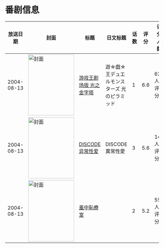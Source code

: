 # 番剧信息

|放送日期|封面|标题|日文标题|话数|评分|评分人数|
|---|---|---|---|---|---|---|
|2004-08-13|<img src="//lain.bgm.tv/pic/cover/c/f6/3c/36957_YBDc5.jpg" alt="封面" style="width:150px;height:200px;object-fit:cover;">|[游戏王剧场版 光之金字塔](https://bangumi.tv/subject/36957)|遊☆戯☆王デュエルモンスターズ 光のピラミッド|1|6.6|630人评分|
|2004-08-13|<img src="/img/no_icon_subject.png" alt="封面" style="width:150px;height:200px;object-fit:cover;">|[DISCODE 异常性爱](https://bangumi.tv/subject/66220)|DISCODE 異常性愛|3|5.6|142人评分|
|2004-08-13|<img src="/img/no_icon_subject.png" alt="封面" style="width:150px;height:200px;object-fit:cover;">|[羞中恥療室](https://bangumi.tv/subject/93323)||2|5.2|55人评分|
